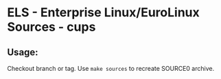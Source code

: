 # ELS - Enterprise Linux/EuroLinux Sources - cups
 
## Usage:
  Checkout branch or tag. Use `make sources` to recreate  SOURCE0 archive.
